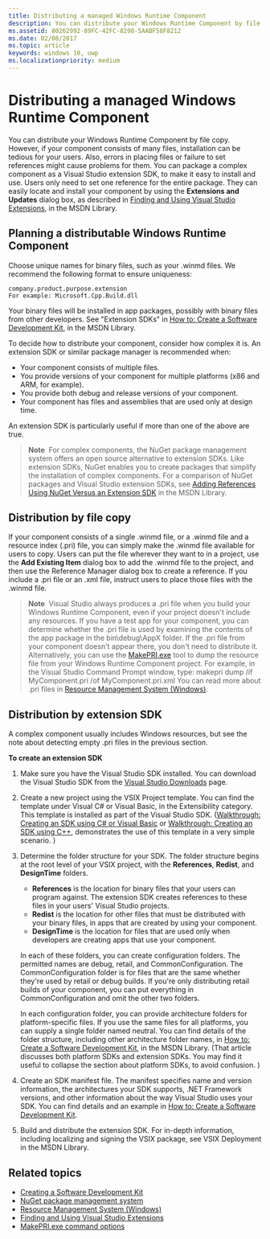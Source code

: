 ```yaml
---
title: Distributing a managed Windows Runtime Component
description: You can distribute your Windows Runtime Component by file copy.
ms.assetid: 80262992-89FC-42FC-8298-5AABF58F8212
ms.date: 02/08/2017
ms.topic: article
keywords: windows 10, uwp
ms.localizationpriority: medium
---
```

# Distributing a managed Windows Runtime Component



You can distribute your Windows Runtime Component by file copy. However, if your component consists of many files, installation can be tedious for your users. Also, errors in placing files or failure to set references might cause problems for them. You can package a complex component as a Visual Studio extension SDK, to make it easy to install and use. Users only need to set one reference for the entire package. They can easily locate and install your component by using the **Extensions and Updates** dialog box, as described in [Finding and Using Visual Studio Extensions](https://msdn.microsoft.com/library/vstudio/dd293638.aspx), in the MSDN Library.

## Planning a distributable Windows Runtime Component

Choose unique names for binary files, such as your .winmd files. We recommend the following format to ensure uniqueness:

``` syntax
company.product.purpose.extension
For example: Microsoft.Cpp.Build.dll
```

Your binary files will be installed in app packages, possibly with binary files from other developers. See "Extension SDKs" in [How to: Create a Software Development Kit](https://msdn.microsoft.com/library/hh768146.aspx), in the MSDN Library.

To decide how to distribute your component, consider how complex it is. An extension SDK or similar package manager is recommended when:

-   Your component consists of multiple files.
-   You provide versions of your component for multiple platforms (x86 and ARM, for example).
-   You provide both debug and release versions of your component.
-   Your component has files and assemblies that are used only at design time.

An extension SDK is particularly useful if more than one of the above are true.

> **Note**  For complex components, the NuGet package management system offers an open source alternative to extension SDKs. Like extension SDKs, NuGet enables you to create packages that simplify the installation of complex components. For a comparison of NuGet packages and Visual Studio extension SDKs, see [Adding References Using NuGet Versus an Extension SDK](https://msdn.microsoft.com/library/jj161096.aspx) in the MSDN Library.

## Distribution by file copy

If your component consists of a single .winmd file, or a .winmd file and a resource index (.pri) file, you can simply make the .winmd file available for users to copy. Users can put the file wherever they want to in a project, use the **Add Existing Item** dialog box to add the .winmd file to the project, and then use the Reference Manager dialog box to create a reference. If you include a .pri file or an .xml file, instruct users to place those files with the .winmd file.

> **Note**  Visual Studio always produces a .pri file when you build your Windows Runtime Component, even if your project doesn't include any resources. If you have a test app for your component, you can determine whether the .pri file is used by examining the contents of the app package in the bin\\debug\\AppX folder. If the .pri file from your component doesn't appear there, you don't need to distribute it. Alternatively, you can use the [MakePRI.exe](https://msdn.microsoft.com/library/windows/apps/jj552945.aspx) tool to dump the resource file from your Windows Runtime Component project. For example, in the Visual Studio Command Prompt window, type: makepri dump /if MyComponent.pri /of MyComponent.pri.xml You can read more about .pri files in [Resource Management System (Windows)](https://msdn.microsoft.com/library/windows/apps/jj552947.aspx).

## Distribution by extension SDK

A complex component usually includes Windows resources, but see the note about detecting empty .pri files in the previous section.

**To create an extension SDK**

1.  Make sure you have the Visual Studio SDK installed. You can download the Visual Studio SDK from the [Visual Studio Downloads](https://www.visualstudio.com/downloads/download-visual-studio-vs) page.
2.  Create a new project using the VSIX Project template. You can find the template under Visual C# or Visual Basic, in the Extensibility category. This template is installed as part of the Visual Studio SDK. ([Walkthrough: Creating an SDK using C# or Visual Basic](https://msdn.microsoft.com/library/jj127119.aspx) or [Walkthrough: Creating an SDK using C++](https://msdn.microsoft.com/library/jj127117.aspx), demonstrates the use of this template in a very simple scenario. )
3.  Determine the folder structure for your SDK. The folder structure begins at the root level of your VSIX project, with the **References**, **Redist**, and **DesignTime** folders.

    -   **References** is the location for binary files that your users can program against. The extension SDK creates references to these files in your users' Visual Studio projects.
    -   **Redist** is the location for other files that must be distributed with your binary files, in apps that are created by using your component.
    -   **DesignTime** is the location for files that are used only when developers are creating apps that use your component.

    In each of these folders, you can create configuration folders. The permitted names are debug, retail, and CommonConfiguration. The CommonConfiguration folder is for files that are the same whether they're used by retail or debug builds. If you're only distributing retail builds of your component, you can put everything in CommonConfiguration and omit the other two folders.

    In each configuration folder, you can provide architecture folders for platform-specific files. If you use the same files for all platforms, you can supply a single folder named neutral. You can find details of the folder structure, including other architecture folder names, in [How to: Create a Software Development Kit](https://msdn.microsoft.com/library/hh768146.aspx), in the MSDN Library. (That article discusses both platform SDKs and extension SDKs. You may find it useful to collapse the section about platform SDKs, to avoid confusion. )

4.  Create an SDK manifest file. The manifest specifies name and version information, the architectures your SDK supports, .NET Framework versions, and other information about the way Visual Studio uses your SDK. You can find details and an example in [How to: Create a Software Development Kit](https://msdn.microsoft.com/library/hh768146.aspx).
5.  Build and distribute the extension SDK. For in-depth information, including localizing and signing the VSIX package, see VSIX Deployment in the MSDN Library.

## Related topics

* [Creating a Software Development Kit](https://msdn.microsoft.com/library/hh768146.aspx)
* [NuGet package management system](https://github.com/NuGet/Home)
* [Resource Management System (Windows)](https://msdn.microsoft.com/library/windows/apps/jj552947.aspx)
* [Finding and Using Visual Studio Extensions](https://msdn.microsoft.com/library/dd293638.aspx)
* [MakePRI.exe command options](https://msdn.microsoft.com/library/windows/apps/jj552945.aspx)
